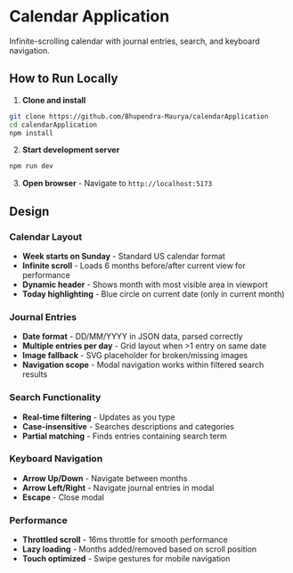 # Calendar Application

Infinite-scrolling calendar with journal entries, search, and keyboard navigation.

## How to Run Locally

1. **Clone and install**
```bash
git clone https://github.com/Bhupendra-Maurya/calendarApplication
cd calendarApplication
npm install
```

2. **Start development server**
```bash
npm run dev
```

3. **Open browser** - Navigate to `http://localhost:5173`

## Design 

### Calendar Layout
- **Week starts on Sunday** - Standard US calendar format
- **Infinite scroll** - Loads 6 months before/after current view for performance
- **Dynamic header** - Shows month with most visible area in viewport
- **Today highlighting** - Blue circle on current date (only in current month)

### Journal Entries
- **Date format** - DD/MM/YYYY in JSON data, parsed correctly
- **Multiple entries per day** - Grid layout when >1 entry on same date
- **Image fallback** - SVG placeholder for broken/missing images
- **Navigation scope** - Modal navigation works within filtered search results

### Search Functionality
- **Real-time filtering** - Updates as you type
- **Case-insensitive** - Searches descriptions and categories
- **Partial matching** - Finds entries containing search term

### Keyboard Navigation
- **Arrow Up/Down** - Navigate between months
- **Arrow Left/Right** - Navigate journal entries in modal
- **Escape** - Close modal

### Performance
- **Throttled scroll** - 16ms throttle for smooth performance
- **Lazy loading** - Months added/removed based on scroll position
- **Touch optimized** - Swipe gestures for mobile navigation
